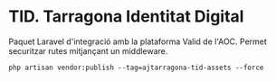 # TID. Tarragona Identitat Digital
Paquet Laravel d'integració amb la plataforma Valid de l'AOC.
Permet securitzar rutes mitjançant un middleware.

```
php artisan vendor:publish --tag=ajtarragona-tid-assets --force
```